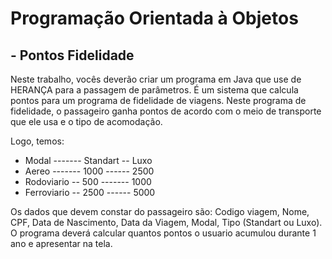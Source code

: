 # Programação Orientada à Objetos

## - Pontos Fidelidade

Neste trabalho, vocês deverão criar um programa em Java que use de HERANÇA para 
a passagem de parâmetros. É um sistema que calcula pontos para um programa de fidelidade de viagens. 
Neste programa de fidelidade, o passageiro ganha pontos de acordo com o meio de transporte que ele 
usa e o tipo de acomodação.
 
Logo, temos:

* Modal	------- Standart -- Luxo 
* Aereo	------- 1000 ------ 2500
* Rodoviario --	500	------- 1000
* Ferroviario -- 2500 ------ 5000

Os dados que devem constar do passageiro são:
Codigo viagem, Nome, CPF, Data de Nascimento, Data da Viagem, Modal, Tipo (Standart ou Luxo).
O programa deverá calcular quantos pontos o usuario acumulou durante 1 ano e apresentar na tela.